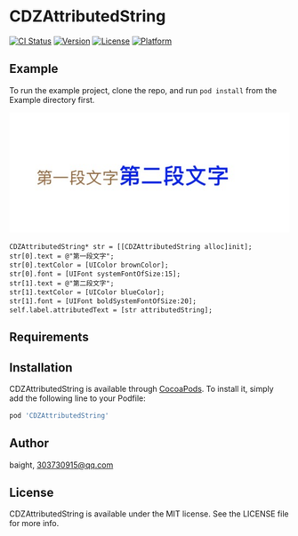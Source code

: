 # CDZAttributedString

[![CI Status](http://img.shields.io/travis/chenzheng/CDZAttributedString.svg?style=flat)](https://travis-ci.org/chenzheng/CDZAttributedString)
[![Version](https://img.shields.io/cocoapods/v/CDZAttributedString.svg?style=flat)](http://cocoapods.org/pods/CDZAttributedString)
[![License](https://img.shields.io/cocoapods/l/CDZAttributedString.svg?style=flat)](http://cocoapods.org/pods/CDZAttributedString)
[![Platform](https://img.shields.io/cocoapods/p/CDZAttributedString.svg?style=flat)](http://cocoapods.org/pods/CDZAttributedString)

## Example

To run the example project, clone the repo, and run `pod install` from the Example directory first.

![Image text](https://raw.githubusercontent.com/baight/CDZAttributedString/master/Example/Example.png)

```ObjC
CDZAttributedString* str = [[CDZAttributedString alloc]init];
str[0].text = @"第一段文字";
str[0].textColor = [UIColor brownColor];
str[0].font = [UIFont systemFontOfSize:15];
str[1].text = @"第二段文字";
str[1].textColor = [UIColor blueColor];
str[1].font = [UIFont boldSystemFontOfSize:20];
self.label.attributedText = [str attributedString];
```

## Requirements

## Installation

CDZAttributedString is available through [CocoaPods](http://cocoapods.org). To install
it, simply add the following line to your Podfile:

```ruby
pod 'CDZAttributedString'
```

## Author

baight, 303730915@qq.com

## License

CDZAttributedString is available under the MIT license. See the LICENSE file for more info.

